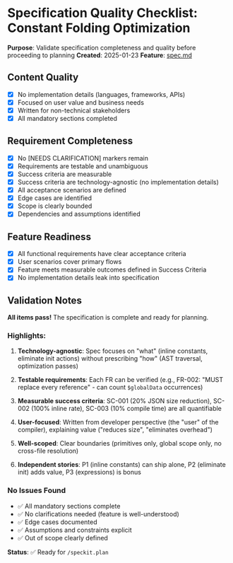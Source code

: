 # Specification Quality Checklist: Constant Folding Optimization

**Purpose**: Validate specification completeness and quality before proceeding to planning
**Created**: 2025-01-23
**Feature**: [spec.md](../spec.md)

## Content Quality

- [X] No implementation details (languages, frameworks, APIs)
- [X] Focused on user value and business needs
- [X] Written for non-technical stakeholders
- [X] All mandatory sections completed

## Requirement Completeness

- [X] No [NEEDS CLARIFICATION] markers remain
- [X] Requirements are testable and unambiguous
- [X] Success criteria are measurable
- [X] Success criteria are technology-agnostic (no implementation details)
- [X] All acceptance scenarios are defined
- [X] Edge cases are identified
- [X] Scope is clearly bounded
- [X] Dependencies and assumptions identified

## Feature Readiness

- [X] All functional requirements have clear acceptance criteria
- [X] User scenarios cover primary flows
- [X] Feature meets measurable outcomes defined in Success Criteria
- [X] No implementation details leak into specification

## Validation Notes

**All items pass!** The specification is complete and ready for planning.

### Highlights:

1. **Technology-agnostic**: Spec focuses on "what" (inline constants, eliminate init actions) without prescribing "how" (AST traversal, optimization passes)

2. **Testable requirements**: Each FR can be verified (e.g., FR-002: "MUST replace every reference" - can count `$globalData` occurrences)

3. **Measurable success criteria**: SC-001 (20% JSON size reduction), SC-002 (100% inline rate), SC-003 (10% compile time) are all quantifiable

4. **User-focused**: Written from developer perspective (the "user" of the compiler), explaining value ("reduces size", "eliminates overhead")

5. **Well-scoped**: Clear boundaries (primitives only, global scope only, no cross-file resolution)

6. **Independent stories**: P1 (inline constants) can ship alone, P2 (eliminate init) adds value, P3 (expressions) is bonus

### No Issues Found

- ✅ All mandatory sections complete
- ✅ No clarifications needed (feature is well-understood)
- ✅ Edge cases documented
- ✅ Assumptions and constraints explicit
- ✅ Out of scope clearly defined

**Status**: ✅ Ready for `/speckit.plan`

